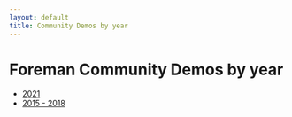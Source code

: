 ```yaml
---
layout: default
title: Community Demos by year
---
```


# Foreman Community Demos by year

* [2021](/demos/2021.html)
* [2015 - 2018](/demos/historic.html)
